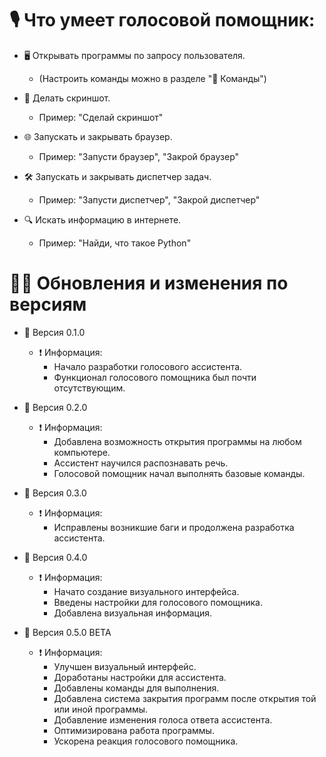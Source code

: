 # 🎙 Что умеет голосовой помощник:

  - 🖥 Открывать программы по запросу пользователя.
      - (Настроить команды можно в разделе "🤖 Команды")
  
  - 📸 Делать скриншот.
      - Пример: "Сделай скриншот"
  
  - 🌐 Запускать и закрывать браузер.
      - Пример: "Запусти браузер", "Закрой браузер"
  
  - 🛠 Запускать и закрывать диспетчер задач.
      - Пример: "Запусти диспетчер", "Закрой диспетчер"
  
  - 🔍 Искать информацию в интернете.
      - Пример: "Найди, что такое Python"



# 👨‍💻 Обновления и изменения по версиям

  - 📢 Версия 0.1.0
    - ❗️ Информация:
      - Начало разработки голосового ассистента.
      - Функционал голосового помощника был почти отсутствующим.
  
  - 📢 Версия 0.2.0
    - ❗️ Информация:
      - Добавлена возможность открытия программы на любом компьютере.
      - Ассистент научился распознавать речь.
      - Голосовой помощник начал выполнять базовые команды.
  
  - 📢 Версия 0.3.0
    - ❗️ Информация:
      - Исправлены возникшие баги и продолжена разработка ассистента.
  
  - 📢 Версия 0.4.0
    - ❗️ Информация:
      - Начато создание визуального интерфейса.
      - Введены настройки для голосового помощника.
      - Добавлена визуальная информация.
  
  - 📢 Версия 0.5.0 BETA
    - ❗️ Информация:
      - Улучшен визуальный интерфейс.
      - Доработаны настройки для ассистента.
      - Добавлены команды для выполнения.
      - Добавлена система закрытия программ после открытия той или иной программы.
      - Добавление изменения голоса ответа ассистента.
      - Оптимизирована работа программы.
      - Ускорена реакция голосового помощника.
